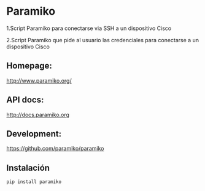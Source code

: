 
Paramiko
========

1.Script Paramiko para conectarse via SSH a un dispositivo Cisco

2.Script Paramiko que pide al usuario las credenciales para conectarse a un dispositivo Cisco

Homepage:
---------
http://www.paramiko.org/

API docs:
---------
http://docs.paramiko.org

Development:
------------
https://github.com/paramiko/paramiko


Instalación
------------



    pip install paramiko
